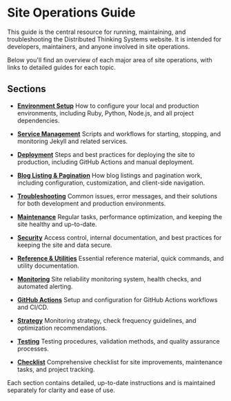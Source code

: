 # Site Operations Guide

This guide is the central resource for running, maintaining, and troubleshooting the Distributed Thinking Systems website. It is intended for developers, maintainers, and anyone involved in site operations.

Below you'll find an overview of each major area of site operations, with links to detailed guides for each topic.

## Sections

- **[Environment Setup](environment-setup.md)**
   How to configure your local and production environments, including Ruby, Python, Node.js, and all project dependencies.

- **[Service Management](service-management.md)**
   Scripts and workflows for starting, stopping, and monitoring Jekyll and related services.

- **[Deployment](deployment.md)**
   Steps and best practices for deploying the site to production, including GitHub Actions and manual deployment.

- **[Blog Listing & Pagination](blog-pagination.md)**
   How blog listings and pagination work, including configuration, customization, and client-side navigation.

- **[Troubleshooting](troubleshooting.md)**
   Common issues, error messages, and their solutions for both development and production environments.

- **[Maintenance](maintenance.md)**
   Regular tasks, performance optimization, and keeping the site healthy and up-to-date.

- **[Security](security.md)**
   Access control, internal documentation, and best practices for keeping the site and data secure.

- **[Reference & Utilities](reference-utilities.md)**
   Essential reference material, quick commands, and utility documentation.

- **[Monitoring](monitoring.md)**
   Site reliability monitoring system, health checks, and automated alerting.

- **[GitHub Actions](github-actions.md)**
   Setup and configuration for GitHub Actions workflows and CI/CD.

- **[Strategy](strategy.md)**
   Monitoring strategy, check frequency guidelines, and optimization recommendations.

- **[Testing](testing.md)**
   Testing procedures, validation methods, and quality assurance processes.

- **[Checklist](checklist.md)**
   Comprehensive checklist for site improvements, maintenance tasks, and project tracking.

Each section contains detailed, up-to-date instructions and is maintained separately for clarity and ease of use.
